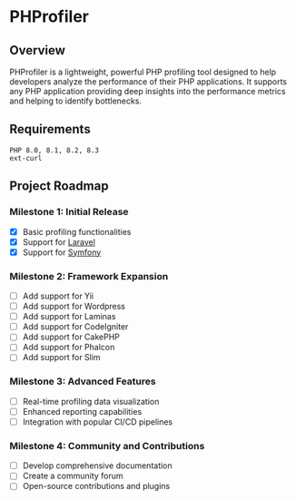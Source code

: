 # PHProfiler

## Overview
PHProfiler is a lightweight, powerful PHP profiling tool designed to help developers analyze the performance of their PHP applications. It supports any PHP application providing deep insights into the performance metrics and helping to identify bottlenecks.

## Requirements
```
PHP 8.0, 8.1, 8.2, 8.3
ext-curl
```

## Project Roadmap
### Milestone 1: Initial Release
- [x] Basic profiling functionalities
- [x] Support for [Laravel](https://github.com/phprofiler/laravel-phprofiler)
- [x] Support for [Symfony](https://github.com/phprofiler/symfony-phprofiler)

### Milestone 2: Framework Expansion
- [ ] Add support for Yii
- [ ] Add support for Wordpress
- [ ] Add support for Laminas
- [ ] Add support for CodeIgniter
- [ ] Add support for CakePHP
- [ ] Add support for Phalcon
- [ ] Add support for Slim

### Milestone 3: Advanced Features
- [ ] Real-time profiling data visualization
- [ ] Enhanced reporting capabilities
- [ ] Integration with popular CI/CD pipelines

### Milestone 4: Community and Contributions
- [ ] Develop comprehensive documentation
- [ ] Create a community forum
- [ ] Open-source contributions and plugins
